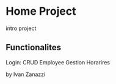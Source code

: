 # Home Project
intro project
## Functionalites

Login:
CRUD Employee
Gestion Horarires

by Ivan Zanazzi
